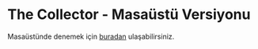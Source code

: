 # The Collector - Masaüstü Versiyonu
Masaüstünde denemek için [buradan](https://github.com/scorpionmrt/TheCollector/tree/main/The-Collector%20for%20Desktop) ulaşabilirsiniz.
